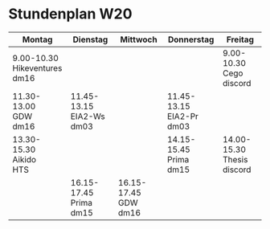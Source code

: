 # Stundenplan W20

| Montag                             | Dienstag                       | Mittwoch                   | Donnerstag                     | Freitag                          |
|------------------------------------|--------------------------------|----------------------------|--------------------------------|----------------------------------|
| 9.00-10.30<br>Hikeventures<br>dm16 |                                |                            |                                | 9.00-10.30<br>Cego<br>discord    |
| 11.30-13.00<br>GDW<br>dm16         | 11.45-13.15<br>EIA2-Ws<br>dm03 |                            | 11.45-13.15<br>EIA2-Pr<br>dm03 |                                  |
| 13.30-15.30<br>Aikido<br>HTS       |                                |                            | 14.15-15.45<br>Prima<br>dm15   | 14.00-15.30<br>Thesis<br>discord |
|                                    | 16.15-17.45<br>Prima<br>dm15   | 16.15-17.45<br>GDW<br>dm16 |                                |                                  |
